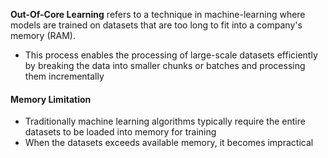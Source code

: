 **Out-Of-Core Learning** refers to a technique in machine-learning where models are trained on datasets that are too long to fit into a company's memory (RAM). 
- This process enables the processing of large-scale datasets efficiently by breaking the data into smaller chunks or batches and processing them incrementally 

#### Memory Limitation
- Traditionally machine learning algorithms typically require the entire datasets to be loaded into memory for training
- When the datasets exceeds available memory, it becomes impractical 